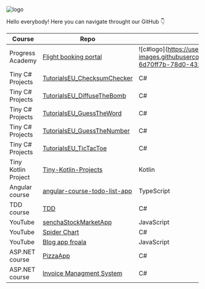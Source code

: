 ![logo](https://user-images.githubusercontent.com/18527947/198551207-ea7e0392-d2e0-4034-911e-8f73455a0166.png)

Hello everybody! Here you can navigate throught our GitHub 👇

| Course | Repo | Language |
|--------|-------------|----------|
| Progress Academy | [Flight booking portal](https://github.com/tutorialseu/ang-asp-21dc-flight-booking-portal) | ![c#logo](https://user-images.githubusercontent.com/18527947/198563703-6d70ff7b-78d0-432e-ac90-f13223ee051d.png | width=50) + TypeScript |
| Tiny C# Projects | [TutorialsEU_ChecksumChecker](https://github.com/tutorialseu/TutorialsEU_ChecksumChecker) | C# |
| Tiny C# Projects | [TutorialsEU_DiffuseTheBomb](https://github.com/tutorialseu/TutorialsEU_DiffuseTheBomb) | C# |
| Tiny C# Projects | [TutorialsEU_GuessTheWord](https://github.com/tutorialseu/TutorialsEU_GuessTheWord) | C# |
| Tiny C# Projects | [TutorialsEU_GuessTheNumber](https://github.com/tutorialseu/TutorialsEU_GuessTheNumber) | C# |
| Tiny C# Projects | [TutorialsEU_TicTacToe](https://github.com/tutorialseu/TutorialsEU_TicTacToe) | C# |
| Tiny Kotlin Project | [Tiny-Kotlin-Projects](https://github.com/tutorialseu/Tiny-Kotlin-Projects) | Kotlin |
| Angular course | [angular-course-todo-list-app](https://github.com/tutorialseu/angular-course-todo-list-app) | TypeScript |
| TDD course | [TDD](https://github.com/tutorialseu/C--TDD-Course-Flight-Project) | C# |
| YouTube | [senchaStockMarketApp](https://github.com/tutorialseu/senchaStockMarketApp) | JavaScript |
| YouTube | [Spider Chart](https://github.com/tutorialseu/weather-spider) | C# |
| YouTube | [Blog app froala](https://github.com/tutorialseu/asp-blog-app-froala) | JavaScript |
| ASP.NET course | [PizzaApp](https://github.com/tutorialseu/ASP-NET-CORE-6-PizzaApp-RazorPages) | C# |
| ASP.NET course | [Invoice Managment System](https://github.com/tutorialseu/ASP-NET-CORE-6.0-InvoiceManagementSystem) | C# |

